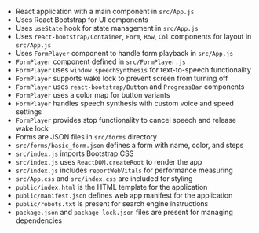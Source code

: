 - React application with a main component in `src/App.js`
- Uses React Bootstrap for UI components
- Uses `useState` hook for state management in `src/App.js`
- Uses `react-bootstrap/Container`, `Form`, `Row`, `Col` components for layout in `src/App.js`
- Uses `FormPlayer` component to handle form playback in `src/App.js`
- `FormPlayer` component defined in `src/FormPlayer.js`
- `FormPlayer` uses `window.speechSynthesis` for text-to-speech functionality
- `FormPlayer` supports wake lock to prevent screen from turning off
- `FormPlayer` uses `react-bootstrap/Button` and `ProgressBar` components
- `FormPlayer` uses a color map for button variants
- `FormPlayer` handles speech synthesis with custom voice and speed settings
- `FormPlayer` provides stop functionality to cancel speech and release wake lock
- Forms are JSON files in `src/forms` directory
- `src/forms/basic_form.json` defines a form with name, color, and steps
- `src/index.js` imports Bootstrap CSS
- `src/index.js` uses `ReactDOM.createRoot` to render the app
- `src/index.js` includes `reportWebVitals` for performance measuring
- `src/App.css` and `src/index.css` are included for styling
- `public/index.html` is the HTML template for the application
- `public/manifest.json` defines web app manifest for the application
- `public/robots.txt` is present for search engine instructions
- `package.json` and `package-lock.json` files are present for managing dependencies